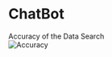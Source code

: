 # ChatBot
Accuracy of the Data Search 
<br>
![Accuracy](https://user-images.githubusercontent.com/55285590/153876530-70dcf21c-9177-4d50-bf61-cce44b8aa4e2.JPG)
